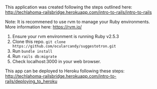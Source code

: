 This application was created following the steps outlined here:  
http://techlahoma-railsbridge.herokuapp.com/intro-to-rails/intro-to-rails

Note: It is recommened to use rvm to manage your Ruby environments.  More information here: https://rvm.io/

1) Ensure your rvm environment is running Ruby v2.5.3
2) Clone this repo.   ``` git clone https://github.com/ocularcandy/suggestotron.git ```  
3) Run  ``` bundle install ```  
4) Run  ``` rails db:migrate ```  
5) Check localhost:3000 in your web browser.

This app can be deployed to Heroku following these steps:  
http://techlahoma-railsbridge.herokuapp.com/intro-to-rails/deploying_to_heroku
